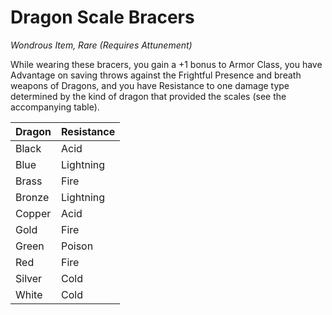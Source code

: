 # Dragon Scale Bracers

_Wondrous Item, Rare (Requires Attunement)_

While wearing these bracers, you gain a +1 bonus to Armor Class, you have Advantage on saving throws against the Frightful Presence and breath weapons of Dragons, and you have Resistance to one damage type determined by the kind of dragon that provided the scales (see the accompanying table).

| Dragon | Resistance |
|:-------|:-----------|
| Black  | Acid       |
| Blue   | Lightning  |
| Brass  | Fire       |
| Bronze | Lightning  |
| Copper | Acid       |
| Gold   | Fire       |
| Green  | Poison     |
| Red    | Fire       |
| Silver | Cold       |
| White  | Cold       |
